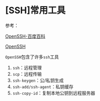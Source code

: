 
# [SSH]常用工具

参考：

[OpenSSH-百度百科](https://baike.baidu.com/item/OpenSSH/1137789?fr=aladdin)

[OpenSSH](http://www.openssh.com/)

`OpenSSH`包含了许多`ssh`工具

1. `ssh`：远程管理
2. `scp`：远程传输
3. `ssh-keygen`：公/私钥生成
4. `ssh-add/ssh-agent`：私钥缓存
5. `ssh-copy-id`：复制本地公钥到远程服务器